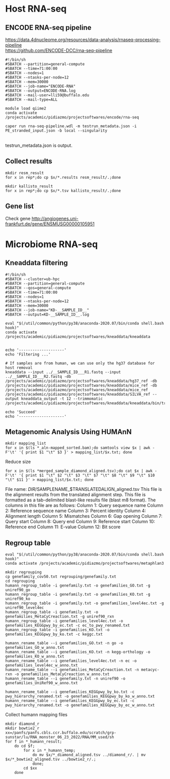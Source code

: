 # Host RNA-seq
## ENCODE RNA-seq pipeline
https://data.4dnucleome.org/resources/data-analysis/rnaseq-processing-pipeline \
https://github.com/ENCODE-DCC/rna-seq-pipeline

```
#!/bin/sh
#SBATCH --partition=general-compute
#SBATCH --time=71:00:00
#SBATCH --nodes=1
#SBATCH --ntasks-per-node=12
#SBATCH --mem=30000
#SBATCH --job-name="ENCODE-RNA"
#SBATCH --output=ENCODE-RNA.log
#SBATCH --mail-user=lli59@buffalo.edu
#SBATCH --mail-type=ALL

module load qiime2
conda activate /projects/academic/pidiazmo/projectsoftwares/encode/rna-seq

caper run rna-seq-pipeline.wdl -m testrun_metadata.json -i PE_stranded_input.json -b local --singularity

```
\
testrun_metadata.json is output.

## Collect results
```
mkdir resm_result
for x in rep*;do cp $x/*.results resm_result/.;done
```
```
mkdir kallisto_result
for x in rep*;do cp $x/*.tsv kallisto_result/.;done
```
## Gene list
Check gene http://angiogenes.uni-frankfurt.de/gene/ENSMUSG00000105951

# Microbiome RNA-seq
## Kneaddata filtering
```
#!/bin/sh
#SBATCH --cluster=ub-hpc
#SBATCH --partition=general-compute
#SBATCH --qos=general-compute
#SBATCH --time=71:00:00
#SBATCH --nodes=1
#SBATCH --ntasks-per-node=12
#SBATCH --mem=30000
#SBATCH --job-name="KD-__SAMPLE_ID__"
#SBATCH --output=KD-__SAMPLE_ID__.log

eval "$(/util/common/python/py38/anaconda-2020.07/bin/conda shell.bash hook)"
conda activate /projects/academic/pidiazmo/projectsoftwares/kneaddata/kneaddata


echo '--------------------'
echo 'Filtering ...'

# If samples are from human, we can use only the hg37 database for host removal
kneaddata --input ../__SAMPLE_ID___R1.fastq --input ../__SAMPLE_ID___R2.fastq -db /projects/academic/pidiazmo/projectsoftwares/kneaddata/hg37_ref -db /projects/academic/pidiazmo/projectsoftwares/kneaddata/mice_ref -db /projects/academic/pidiazmo/projectsoftwares/kneaddata/mice_ref  /projects/academic/pidiazmo/projectsoftwares/kneaddata/SILVA_ref --output kneaddata_output -t 12 --trimmomatic /projects/academic/pidiazmo/projectsoftwares/kneaddata/kneaddata/bin/trimmomatic

echo 'Succeed'
echo '--------------------'

```
## Metagenomic Analysis Using HUMAnN
```
mkdir mapping_list
for x in $(ls *_aln-mapped_sorted.bam);do samtools view $x | awk -F'\t' '{ print $1 "\t" $3 }' > mapping_list/$x.txt; done
```
Reduce size
```
for x in $(ls *merged_sample_diamond_aligned.tsv);do cat $x | awk -F'\t' '{ print $1 "\t" $2 "\t" $3 "\t" $7 "\t" $8 "\t" $9 "\t" $10 "\t" $11 }' > mapping_list/$x.txt; done
```
File name: $DIR/$SAMPLENAME_$TRANSLATEDALIGN_aligned.tsv
This file is the alignment results from the translated alignment step.
This file is formatted as a tab-delimited blast-like results file (blast m8 format).
The columns in this file are as follows:
Column 1: Query sequence name
Column 2: Reference sequence name
Column 3: Percent identity
Column 4: Alignment length
Column 5: Mismatches
Column 6: Gap opening
Column 7: Query start
Column 8: Query end
Column 9: Reference start
Column 10: Reference end
Column 11: E-value
Column 12: Bit score
## Regroup table
```
eval "$(/util/common/python/py38/anaconda-2020.07/bin/conda shell.bash hook)"
conda activate /projects/academic/pidiazmo/projectsoftwares/metaphlan3

mkdir regrouping
cp genefamily_cov50.txt regrouping/genefamily.txt
cd regrouping
humann_regroup_table -i genefamily.txt -o genefamilies_GO.txt -g uniref90_go
humann_regroup_table -i genefamily.txt -o genefamilies_KO.txt -g uniref90_ko
humann_regroup_table -i genefamily.txt -o genefamilies_level4ec.txt -g uniref90_level4ec
humann_regroup_table -i genefamily.txt -o genefamilies_MetaCyCreaction.txt -g uniref90_rxn
humann_regroup_table -i genefamilies_level4ec.txt -o genefamilies_KEGGpwy_by_ec.txt -c ec_to_pwy_renamed.txt
humann_regroup_table -i genefamilies_KO.txt -o genefamilies_KEGGpwy_by_ko.txt -c keggc.txt

humann_rename_table --i genefamilies_GO.txt -n go -o genefamilies_GO_w_anno.txt
humann_rename_table --i genefamilies_KO.txt -n kegg-orthology -o genefamilies_KO_w_anno.txt
humann_rename_table --i genefamilies_level4ec.txt -n ec -o genefamilies_level4ec_w_anno.txt
humann_rename_table --i genefamilies_MetaCyCreaction.txt -n metacyc-rxn -o genefamilies_MetaCyCreaction_w_anno.txt
humann_rename_table --i genefamily.txt -n uniref90 -o genefamilies_UniRef90_w_anno.txt

humann_rename_table --i genefamilies_KEGGpwy_by_ko.txt -c pwy_hierarchy_renamed.txt -o genefamilies_KEGGpwy_by_ko_w_anno.txt
humann_rename_table --i genefamilies_KEGGpwy_by_ec.txt -c pwy_hierarchy_renamed.txt -o genefamilies_KEGGpwy_by_ec_w_anno.txt

```
Collect humann mapping files
```
mkdir diamond_r
mkdir bowtie2_r
xx=/panfs/panfs.cbls.ccr.buffalo.edu/scratch/grp-sunstar/lu/RNA_monster_06_23_2022/RNA/MM_used/sh
for f in *_humann_result;
    do cd $f;
        for x in *_humann_temp;
            do mv $x/*_diamond_aligned.tsv ../diamond_r/. | mv $x/*_bowtie2_aligned.tsv ../bowtie2_r/.;
            done;
        cd $xx
    done
```
